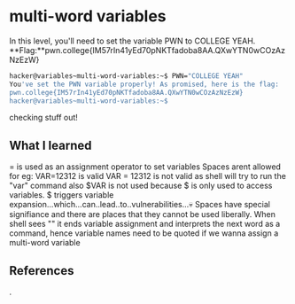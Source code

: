 # multi-word variables
 In this level, you'll need to set the variable PWN to COLLEGE YEAH.
**Flag:**pwn.college{IM57rIn41yEd70pNKTfadoba8AA.QXwYTN0wCOzAzNzEzW}





```bash
hacker@variables~multi-word-variables:~$ PWN="COLLEGE YEAH"
You've set the PWN variable properly! As promised, here is the flag:
pwn.college{IM57rIn41yEd70pNKTfadoba8AA.QXwYTN0wCOzAzNzEzW}
hacker@variables~multi-word-variables:~$ 
```
checking stuff out!
## What I learned
= is used as an assignment operator to set variables
Spaces arent allowed for eg:
VAR=12312 is valid
VAR = 12312 is not valid as shell will try to run the "var" command
also $VAR is not used because $ is only used to access variables.
$ triggers variable expansion...which...can..lead..to..vulnerabilities...:skull:
Spaces have special signifiance and there are places that they cannot be used liberally.
When shell sees "<SPACE>" it ends variable assignment and interprets the next word as a command, hence variable names need to be quoted if we wanna assign a multi-word variable

## References 
.